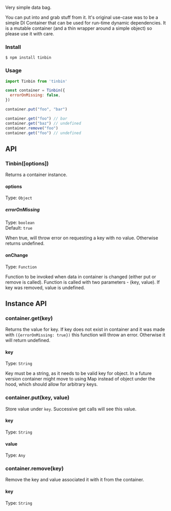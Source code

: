Very simple data bag.

You can put into and grab stuff from it. It's original use-case was to be a
simple DI Container that can be used for run-time dynamic dependencies. It is a
mutable container (and a thin wrapper around a simple object) so please use it
with care.

### Install

```console
$ npm install tinbin
```

### Usage

```js
import Tinbin from 'tinbin'

const container = Tinbin({
  errorOnMissing: false,
})

container.put("foo", "bar")

container.get("foo") // bar
container.get("baz") // undefined
container.remove("foo")
container.get("foo") // undefined
```

## API

### Tinbin([options])

Returns a container instance.

#### options

Type: `Object`

##### errorOnMissing

Type: `boolean`<br>
Default: `true`

When true, will throw error on requesting a key with no value. Otherwise returns undefined.

#### onChange

Type: `Function`

Function to be invoked when data in container is changed (either put or remove
is called). Function is called with two parameters - (key, value). If key was
removed, value is undefined.

## Instance API

### container.get(key)

Returns the value for key. If key does not
exist in container and it was made with `({errorOnMissing: true})` this function
will throw an error. Otherwise it will return undefined.

#### key

Type: `String`

Key must be a string, as it needs to be valid key for object. In a future
version container might move to using Map instead of object under the hood,
which should allow for arbitrary keys.

### container.put(key, value)

Store value under `key`. Successive get calls will see this value.

#### key

Type: `String`

#### value

Type: `Any`

### container.remove(key)

Remove the key and value associated it with it from the container.

#### key

Type: `String`
